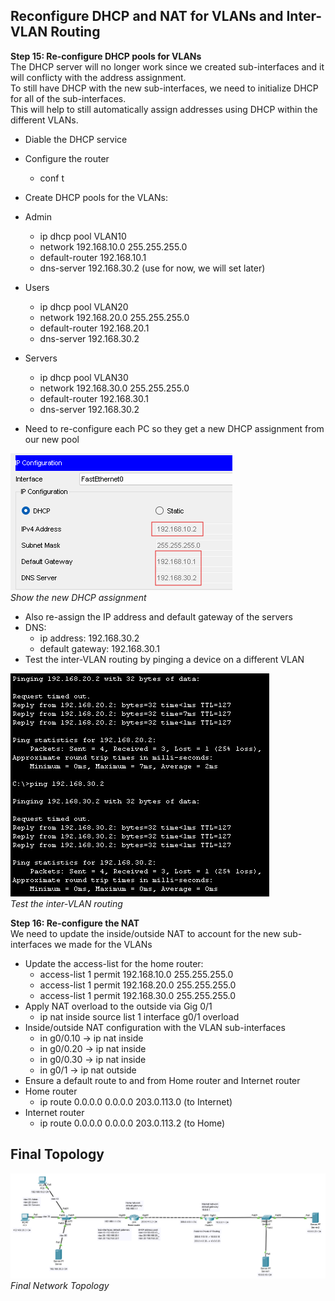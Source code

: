 ## Reconfigure DHCP and NAT for VLANs and Inter-VLAN Routing  

**Step 15: Re-configure DHCP pools for VLANs**  
The DHCP server will no longer work since we created sub-interfaces and it will conflicty with the address assignment.  
To still have DHCP with the new sub-interfaces, we need to initialize DHCP for all of the sub-interfaces.  
This will help to still automatically assign addresses using DHCP within the different VLANs. 

- Diable the DHCP service
- Configure the router
  - conf t  
- Create DHCP pools for the VLANs:
- Admin
  - ip dhcp pool VLAN10
  - network 192.168.10.0 255.255.255.0
  - default-router 192.168.10.1
  - dns-server 192.168.30.2 (use for now, we will set later)
- Users
  - ip dhcp pool VLAN20
  - network 192.168.20.0 255.255.255.0
  - default-router 192.168.20.1
  - dns-server 192.168.30.2
- Servers
  - ip dhcp pool VLAN30
  - network 192.168.30.0 255.255.255.0
  - default-router 192.168.30.1
  - dns-server 192.168.30.2
 
- Need to re-configure each PC so they get a new DHCP assignment from our new pool

![Show new DHCP assignment](images/Step15-NewDHCP.png)  
*Show the new DHCP assignment*

- Also re-assign the IP address and default gateway of the servers
- DNS:
  - ip address: 192.168.30.2
  - default gateway: 192.168.30.1
- Test the inter-VLAN routing by pinging a device on a different VLAN

![Test DHCP with Ping](images/Step15-TestPing.png)  
*Test the inter-VLAN routing*

**Step 16: Re-configure the NAT**  
We need to update the inside/outside NAT to account for the new sub-interfaces we made for the VLANs 

- Update the access-list for the home router:
  - access-list 1 permit 192.168.10.0  255.255.255.0
  - access-list 1 permit 192.168.20.0  255.255.255.0
  - access-list 1 permit 192.168.30.0  255.255.255.0
- Apply NAT overload to the outside via Gig 0/1
  - ip nat inside source list 1 interface g0/1 overload
- Inside/outside NAT configuration with the VLAN sub-interfaces
  - in g0/0.10 -> ip nat inside 
  - in g0/0.20 -> ip nat inside 
  - in g0/0.30 -> ip nat inside
  - in g0/1 -> ip nat outside
- Ensure a default route to and from Home router and Internet router
- Home router
  - ip route 0.0.0.0  0.0.0.0  203.0.113.0 (to Internet)
- Internet router
  - ip route 0.0.0.0  0.0.0.0  203.0.113.2 (to Home)
 
## Final Topology

![Final Network Topology](images/FinalTopology.png)  
*Final Network Topology*
